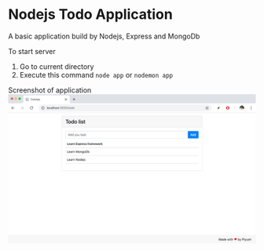 # Nodejs Todo Application
A basic application build by Nodejs, Express and MongoDb

To start server
1. Go to current directory
2. Execute this command `node app` or `nodemon app`

Screenshot of application
![](screenshot/todo-app.png)
